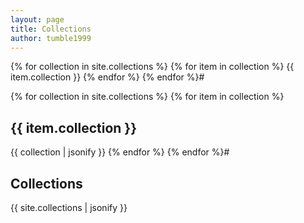 ```yaml
---
layout: page
title: Collections
author: tumble1999
---
```


{% for collection in site.collections %}
{% for item in collection %}
{{ item.collection }}
{% endfor %}
{% endfor %}#


{% for collection in site.collections %}
{% for item in collection %}
<h2>{{ item.collection }}</h2>
{{ collection | jsonify }}
{% endfor %}
{% endfor %}#

<h2>Collections</h2>
{{ site.collections | jsonify }}
